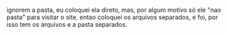 ignorem a pasta, eu coloquei ela direto, mas, por algum motivo só ele "nao pasta" para visitar o site.
entao coloquei os arquivos separados, e foi, por isso tem os arquivos e a pasta separados.
